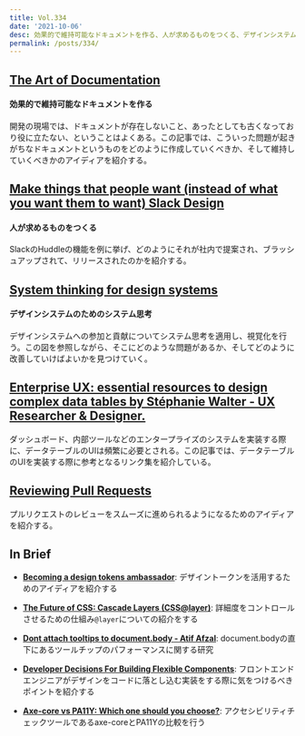 ```yaml
---
title: Vol.334
date: '2021-10-06'
desc: 効果的で維持可能なドキュメントを作る、人が求めるものをつくる、デザインシステムのためのシステム思考、ほか計10リンク
permalink: /posts/334/
---
```


## [The Art of Documentation](https://chelseatroy.com/2021/09/14/the-art-of-documentation/)
#### 効果的で維持可能なドキュメントを作る

開発の現場では、ドキュメントが存在しないこと、あったとしても古くなっており役に立たない、ということはよくある。この記事では、こういった問題が起きがちなドキュメントというものをどのように作成していくべきか、そして維持していくべきかのアイディアを紹介する。

## [Make things that people want (instead of what you want them to want)  Slack Design](https://slack.design/articles/makethingsthatpeoplewant-insteadofwhatyouwantthemtowant/)
#### 人が求めるものをつくる

SlackのHuddleの機能を例に挙げ、どのようにそれが社内で提案され、ブラッシュアップされて、リリースされたのかを紹介する。

## [System thinking for design systems](https://buditanrim.medium.com/system-thinking-for-design-systems-cef332b08fa8)
#### デザインシステムのためのシステム思考

デザインシステムへの参加と貢献についてシステム思考を適用し、視覚化を行う。この図を参照しながら、そこにどのような問題があるか、そしてどのように改善していけばよいかを見つけていく。


## [Enterprise UX: essential resources to design complex data tables by Stéphanie Walter - UX Researcher & Designer.](https://stephaniewalter.design/blog/essential-resources-design-complex-data-tables/)

ダッシュボード、内部ツールなどのエンタープライズのシステムを実装する際に、データテーブルのUIは頻繁に必要とされる。この記事では、データテーブルのUIを実装する際に参考となるリンク集を紹介している。

## [Reviewing Pull Requests](https://chelseatroy.com/2019/12/18/reviewing-pull-requests/)

プルリクエストのレビューをスムーズに進められるようになるためのアイディアを紹介する。


## In Brief

- **[Becoming a design tokens ambassador](https://specifyapp.com/blog/becoming-a-design-tokens-ambassador)**: デザイントークンを活用するためのアイディアを紹介する

- **[The Future of CSS: Cascade Layers (CSS@layer)](https://www.bram.us/2021/09/15/the-future-of-css-cascade-layers-css-at-layer/)**: 詳細度をコントロールさせるための仕組み`@layer`についての紹介をする

- **[Dont attach tooltips to document.body - Atif Afzal](https://atfzl.com/don-t-attach-tooltips-to-document-body)**: document.bodyの直下にあるツールチップのパフォーマンスに関する研究

- **[Developer Decisions For Building Flexible Components](https://www.smashingmagazine.com/2021/09/developer-decisions-building-flexible-components/)**: フロントエンドエンジニアがデザインをコードに落とし込む実装をする際に気をつけるべきポイントを紹介する

- **[Axe-core vs PA11Y: Which one should you choose?](http://www.craigabbott.co.uk/blog/axe-core-vs-pa11y)**: アクセシビリティチェックツールであるaxe-coreとPA11Yの比較を行う
